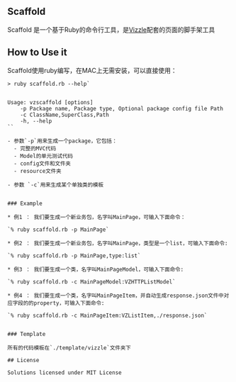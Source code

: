 ## Scaffold

Scaffold 是一个基于Ruby的命令行工具，是[Vizzle](https://github.com/Vizzle/Vizzle)配套的页面的脚手架工具

## How to Use it

Scaffold使用ruby编写，在MAC上无需安装，可以直接使用：

```shell
> ruby scaffold.rb --help`


Usage: vzscaffold [options]
    -p Package name, Package type, Optional package config file Path
    -c ClassName,SuperClass,Path
    -h, --help
``

- 参数`-p`用来生成一个package，它包括：
  - 完整的MVC代码
  - Model的单元测试代码
  - config文件和文件夹
  - resource文件夹

- 参数 `-c`用来生成某个单独类的模板


### Example

* 例1 ： 我们要生成一个新业务包，名字叫MainPage，可输入下面命令：

`% ruby scaffold.rb -p MainPage`

* 例2 ： 我们要生成一个新业务包，名字叫MainPage，类型是一个list，可输入下面命令:

`% ruby scaffold.rb -p MainPage,type:list`

* 例3 ： 我们要生成一个类，名字叫MainPageModel，可输入下面命令:

`% ruby scaffold.rb -c MainPageModel:VZHTTPListModel`

* 例4 ： 我们要生成一个类，名字叫MainPageItem，并自动生成response.json文件中对应字段的的property，可输入下面命令:

`% ruby scaffold.rb -c MainPageItem:VZListItem,./response.json`


### Template

所有的代码模板在`./template/vizzle`文件夹下

## License

Solutions licensed under MIT License




